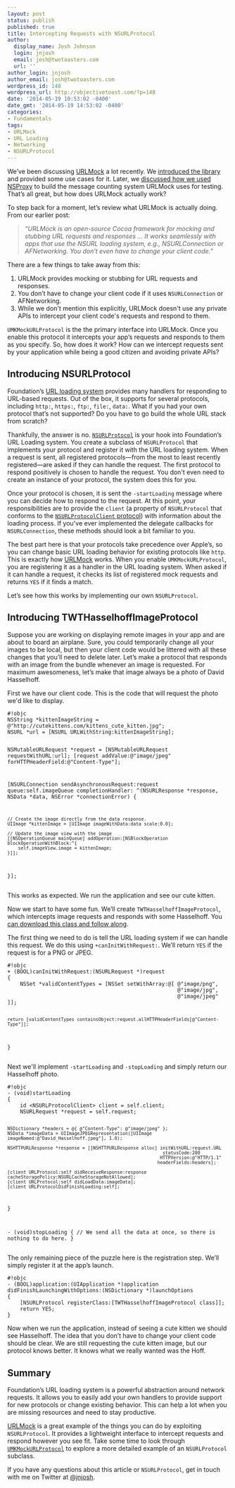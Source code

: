 ```yaml
---
layout: post
status: publish
published: true
title: Intercepting Requests with NSURLProtocol
author:
  display_name: Josh Johnson
  login: jnjosh
  email: josh@twotoasters.com
  url: ''
author_login: jnjosh
author_email: josh@twotoasters.com
wordpress_id: 148
wordpress_url: http://objectivetoast.com/?p=148
date: '2014-05-19 10:53:02 -0400'
date_gmt: '2014-05-19 14:53:02 -0400'
categories:
- Fundamentals
tags:
- URLMock
- URL Loading
- Networking
- NSURLProtocol
---
```

<p>We’ve been discussing <a href="https://github.com/twotoasters/URLMock">URLMock</a> a lot recently. We <a href="http://objectivetoast.com/2014/04/28/introducing-urlmock/">introduced the library</a> and provided some use cases for it. Later, we <a href="http://objectivetoast.com/2014/05/12/nsproxy-nsobjects-lesser-known-sibling/">discussed how we used NSProxy</a> to build the message counting system URLMock uses for testing. That’s all great, but how does URLMock actually work?</p>
<p><!--more--></p>
<p>To step back for a moment, let’s review what URLMock is actually doing. From our earlier post:</p>
<blockquote>
<p><em>“URLMock is an open-source Cocoa framework for mocking and stubbing URL requests and responses … It works seamlessly with apps that use the NSURL loading system, e.g., NSURLConnection or AFNetworking. You don’t even have to change your client code.”</em></p>
</blockquote>
<p>There are a few things to take away from this:</p>
<ol>
<li>URLMock provides mocking or stubbing for URL requests and responses.</li>
<li>You don’t have to change your client code if it uses <code>NSURLConnection</code> or AFNetworking.</li>
<li>While we don't mention this explicitly, URLMock doesn't use any private APIs to intercept your client code's requests and respond to them.</li>
</ol>
<p><code>UMKMockURLProtocol</code> is the the primary interface into URLMock. Once you enable this protocol it intercepts your app’s requests and responds to them as you specify. So, how does it work? How can we intercept requests sent by your application while being a good citizen and avoiding private APIs?</p>
<h2>Introducing NSURLProtocol</h2>
<p>Foundation’s <a href="https://developer.apple.com/library/mac/documentation/cocoa/Conceptual/URLLoadingSystem/URLLoadingSystem.html#//apple_ref/doc/uid/10000165i">URL loading system</a> provides many handlers for responding to URL-based requests. Out of the box, it supports for several protocols, including <code>http:</code>, <code>https:</code>, <code>ftp:</code>, <code>file:</code>, <code>data:</code>. What if you had your own protocol that’s not supported? Do you have to go build the whole URL stack from scratch?</p>
<p>Thankfully, the answer is no. <a href="https://developer.apple.com/library/mac/documentation/cocoa/reference/foundation/classes/NSURLProtocol_Class/Reference/Reference.html"><code>NSURLProtocol</code></a> is your hook into Foundation’s URL Loading system. You create a subclass of <code>NSURLProtocol</code> that implements your protocol and register it with the URL loading system. When a request is sent, all registered protocols—from the most to least recently registered—are asked if they can handle the request. The first protocol to respond positively is chosen to handle the request. You don't even need to create an instance of your protocol, the system does this for you.</p>
<p>Once your protocol is chosen, it is sent the <code>‑startLoading</code> message where you can decide how to respond to the request. At this point, your responsibilities are to provide the <code>client</code> (a property of <code>NSURLProtocol</code> that conforms to the <a href="https://developer.apple.com/library/ios/documentation/cocoa/reference/foundation/Protocols/NSURLProtocolClient_Protocol/Reference/Reference.html"><code>NSURLProtocolClient</code> protocol</a>) with information about the loading process. If you've ever implemented the delegate callbacks for <code>NSURLConnection</code>, these methods should look a bit familiar to you.</p>
<p>The best part here is that your protocols take precedence over Apple’s, so you can change basic URL loading behavior for existing protocols like <code>http</code>. This is exactly how <a href="https://github.com/twotoasters/URLMock">URLMock</a> works. When you enable <code>UMKMockURLProtocol</code>, you are registering it as a handler in the URL loading system. When asked if it can handle a request, it checks its list of registered mock requests and returns <code>YES</code> if it finds a match.</p>
<p>Let’s see how this works by implementing our own <code>NSURLProtocol</code>.</p>
<h2>Introducing TWTHasselhoffImageProtocol</h2>
<p>Suppose you are working on displaying remote images in your app and are about to board an airplane. Sure, you could temporarily change all your images to be local, but then your client code would be littered with all these changes that you’ll need to delete later. Let’s make a protocol that responds with an image from the bundle whenever an image is requested. For maximum awesomeness, let’s make that image always be a photo of David Hasselhoff.</p>
<p>First we have our client code. This is the code that will request the photo we'd like to display.</p>
<pre><code>#!objc
NSString *kittenImageString = @"http://cutekittens.com/kittens_cute_kitten.jpg";
NSURL *url = [NSURL URLWithString:kittenImageString];

NSMutableURLRequest *request = [NSMutableURLRequest requestWithURL:url];
[request addValue:@"image/jpeg" forHTTPHeaderField:@"Content-Type"];

[NSURLConnection sendAsynchronousRequest:request queue:self.imageQueue completionHandler:
^(NSURLResponse *response, NSData *data, NSError *connectionError) {

    // Create the image directly from the data response.
    UIImage *kittenImage = [UIImage imageWithData:data scale:0.0];

    // Update the image view with the image    
    [[NSOperationQueue mainQueue] addOperation:[NSBlockOperation blockOperationWithBlock:^{
        self.imageView.image = kittenImage;
    }]];
}];
</code></pre>
<p>This works as expected. We run the application and see our cute kitten.</p>
<p>Now we start to have some fun. We’ll create <code>TWTHasselhoffImageProtocol</code>, which intercepts image requests and responds with some Hasselhoff. You <a href="https://gist.github.com/jnjosh/6f078e93f1df9a3dc14c">can download this class and follow along</a>.</p>
<p>The first thing we need to do is tell the URL loading system if we can handle this request. We do this using <code>+canInitWithRequest:</code>. We’ll return <code>YES</code> if the request is for a PNG or JPEG.</p>
<pre><code>#!objc
+ (BOOL)canInitWithRequest:(NSURLRequest *)request
{
    NSSet *validContentTypes = [NSSet setWithArray:@[ @"image/png",
                                                      @"image/jpg",
                                                      @"image/jpeg" ]];

    return [validContentTypes containsObject:request.allHTTPHeaderFields[@"Content-Type"]];
}
</code></pre>
<p>Next we'll implement <code>‑startLoading</code> and <code>‑stopLoading</code> and simply return our Hasselhoff photo.</p>
<pre><code>#!objc
‑ (void)startLoading
{
    id &lt;NSURLProtocolClient&gt; client = self.client;
    NSURLRequest *request = self.request;

    NSDictionary *headers = @{ @"Content-Type": @"image/jpeg" };
    NSData *imageData = UIImageJPEGRepresentation([UIImage imageNamed:@"David_Hasselhoff.jpeg"], 1.0);

    NSHTTPURLResponse *response = [[NSHTTPURLResponse alloc] initWithURL:request.URL
                                                              statusCode:200
                                                             HTTPVersion:@"HTTP/1.1"
                                                            headerFields:headers];

    [client URLProtocol:self didReceiveResponse:response cacheStoragePolicy:NSURLCacheStorageNotAllowed];
    [client URLProtocol:self didLoadData:imageData];
    [client URLProtocolDidFinishLoading:self];
}

‑ (void)stopLoading
{
    // We send all the data at once, so there is nothing to do here.
}
</code></pre>
<p>The only remaining piece of the puzzle here is the registration step. We’ll simply register it at the app’s launch.</p>
<pre><code>#!objc
- (BOOL)application:(UIApplication *)application didFinishLaunchingWithOptions:(NSDictionary *)launchOptions
{
    [NSURLProtocol registerClass:[TWTHasselhoffImageProtocol class]];
    return YES;
}
</code></pre>
<p>Now when we run the application, instead of seeing a cute kitten we should see Hasselhoff. The idea that you don’t have to change your client code should be clear. We are still requesting the cute kitten image, but our protocol knows better. It knows what we really wanted was the Hoff.</p>
<h2>Summary</h2>
<p>Foundation’s URL loading system is a powerful abstraction around network requests. It allows you to easily add your own handlers to provide support for new protocols or change existing behavior. This can help a lot when you are missing resources and need to stay productive.</p>
<p><a href="https://github.com/twotoasters/URLMock">URLMock</a> is a great example of the things you can do by exploiting <code>NSURLProtocol</code>. It provides a lightweight interface to intercept requests and respond however you see fit. Take some time to look through <a href="https://github.com/twotoasters/URLMock/blob/master/URLMock/Mock%20URL%20Protocol/UMKMockURLProtocol.m"><code>UMKMockURLProtocol</code></a> to explore a more detailed example of an <code>NSURLProtocol</code> subclass.</p>
<p>If you have any questions about this article or <code>NSURLProtocol</code>, get in touch with me on Twitter at <a href="http://twitter.com/jnjosh">@jnjosh</a>.</p>
